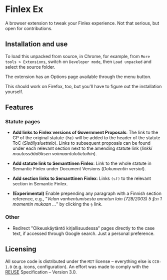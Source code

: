 <!--
SPDX-FileCopyrightText: 2019 Henri Tanskanen <henri@kelmu.org>

SPDX-License-Identifier: CC0-1.0
-->

# Finlex Ex

A browser extension to tweak your Finlex experience. Not that serious, but open for contributions.

## Installation and use

To load this unpacked from source, in Chrome, for example, from `More tools > Extensions`, switch on `Developer mode`, then `Load unpacked` and select the source folder.

The extension has an Options page available through the menu button.

This should work on Firefox, too, but you'll have to figure out the installation yourself.

## Features

### Statute pages

- **Add links to Finlex versions of Government Proposals**: The link to the GP of the original statute `(he)` will be added to the header of the statute ToC (_Sisällysluettelo_). Links to subsequent proposals can be found under each relevant section next to the amending statute link (_linkki muutossäädöksen voimaantulotietoihin_).

- **Add statute link to Semanttinen Finlex**: Link to the whole statute in Semantic Finlex under Document Versions (_Dokumentin versiot_).

- **Add section links to Semanttinen Finlex**: Links `(sf)` to the relevant section in Semantic Finlex.

- **(Experimental)** Enable prepending any paragraph with a Finnish section reference, e.g., "_Velan vanhentumisesta annetun lain (728/2003) 5 §:n 1 momentin mukaan ..._" by clicking the `§` link.

### Other

- Redirect "Oikeuskäytäntö kirjallisuudessa" pages directly to the case text, if accessed through Google search. Just a personal preference.

## Licensing

All source code is distributed under the `MIT` license – everything else is `CC0-1.0` (e.g. icons, configuration). An effort was made to comply with the [REUSE](https://reuse.software/) Specification – Version 3.0.
